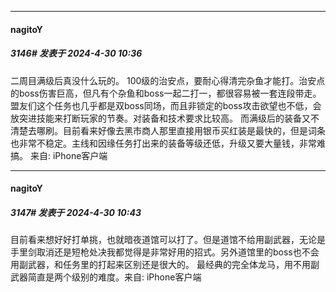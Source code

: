 ﻿
*****

####  nagitoY  
##### 3146#       发表于 2024-4-30 10:36

二周目满级后真没什么玩的。
100级的治安点，要耐心得清完杂鱼才能打。治安点的boss伤害巨高，但凡有个杂鱼和boss一起二打一，都很容易被一套连段带走。
盟友们这个任务也几乎都是双boss同场，而且非锁定的boss攻击欲望也不低，会放突进技能来打断玩家的节奏。对装备和技术要求比较高。
而满级后的装备又不清楚去哪刷。目前看来好像去黑市商人那里直接用银币买红装是最快的，但是词条也非常不稳定。主线和因缘任务打出来的装备等级还低，升级又要大量钱，非常难搞。
来自: iPhone客户端


*****

####  nagitoY  
##### 3147#       发表于 2024-4-30 10:43

目前看来想好好打单挑，也就暗夜道馆可以打了。但是道馆不给用副武器，无论是手里剑取消还是短枪处决我都觉得是非常好用的招式。另外道馆里的boss也不会用副武器，和任务里的打起来区别还是很大的。
最经典的完全体龙马，用不用副武器简直是两个级别的难度。来自: iPhone客户端

